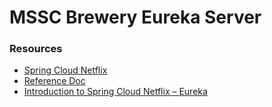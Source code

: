 # MSSC Brewery Eureka Server

### Resources
- [Spring Cloud Netflix](https://spring.io/projects/spring-cloud-netflix)
- [Reference Doc](https://docs.spring.io/spring-cloud-netflix/docs/current/reference/html/)
- [Introduction to Spring Cloud Netflix – Eureka](https://www.baeldung.com/spring-cloud-netflix-eureka)